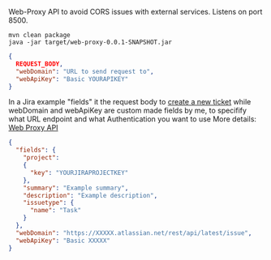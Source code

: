 Web-Proxy API to avoid CORS issues with external services. Listens on port 8500.

```
mvn clean package
java -jar target/web-proxy-0.0.1-SNAPSHOT.jar
```

```json
{
  REQUEST_BODY,
  "webDomain": "URL to send request to",
  "webApiKey": "Basic YOURAPIKEY"
}
```
In a Jira example "fields" it the request body to [create a new ticket](https://developer.atlassian.com/cloud/jira/platform/rest/v3/api-group-issues/#api-rest-api-3-issue-post)
while webDomain and webApiKey are custom made fields by me, to specifify what URL endpoint and what Authentication you want to use
More details: [Web Proxy API](../../frontend/cloudapp/README.md#web-proxy)
```json
{
  "fields": {
    "project":
    {
      "key": "YOURJIRAPROJECTKEY"
    },
    "summary": "Example summary",
    "description": "Example description",
    "issuetype": {
      "name": "Task"
    }
  },
  "webDomain": "https://XXXXX.atlassian.net/rest/api/latest/issue",
  "webApiKey": "Basic XXXXX"
}
```

